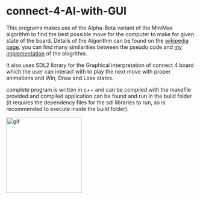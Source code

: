 # connect-4-AI-with-GUI

This programs makes use of the Alpha-Beta variant of the MiniMax algorithm to find the best possible move for the computer to make for given state of the board. Details of the Algorithm can be found on the [wikipedia page](https://en.wikipedia.org/wiki/Alpha–beta_pruning). you can find many similarities between the pseudo code and [my implementation](src/include/connect4.h) of the alogrithm.

It also uses SDL2 library for the Graphical interpretation of connect 4 board which the user can interact with to play the next move with proper animations and Win, Draw and Lose states.

complete program is written in c++ and can be compiled with the makefile provided and compiled application can be found and run in the build folder (it requires the dependency files for the sdl libraries to run, so is recommended to execute inside the build folder).

<img src="https://user-images.githubusercontent.com/78481858/164889607-3e1fc3cf-cedb-417b-a028-99017567bbe1.gif" alt="gif" width="200" align="center" />
